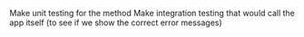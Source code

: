 Make unit testing for the method
Make integration testing that would call the app itself (to see if we show the correct error messages)